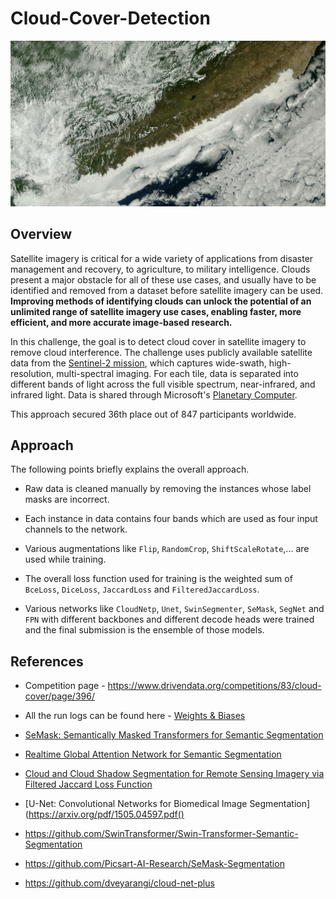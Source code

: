 # Cloud-Cover-Detection

![clout-cover-banner](assets/cloud-cover-banner.jpg)

## Overview

Satellite imagery is critical for a wide variety of applications from disaster management and recovery, to agriculture, to military intelligence. Clouds present a major obstacle for all of these use cases, and usually have to be identified and removed from a dataset before satellite imagery can be used. **Improving methods of identifying clouds can unlock the potential of an unlimited range of satellite imagery use cases, enabling faster, more efficient, and more accurate image-based research.**

In this challenge, the goal is to detect cloud cover in satellite imagery to remove cloud interference. The challenge uses publicly available satellite data from the [Sentinel-2 mission](https://sentinel.esa.int/web/sentinel/missions/sentinel-2), which captures wide-swath, high-resolution, multi-spectral imaging. For each tile, data is separated into different bands of light across the full visible spectrum, near-infrared, and infrared light. Data is shared through Microsoft's [Planetary Computer](https://planetarycomputer.microsoft.com/). 

This approach secured 36th place out of 847 participants worldwide.

## Approach

The following points briefly explains  the overall approach.

* Raw data is cleaned manually by removing the instances whose label masks are incorrect.

* Each instance in data contains four bands which are used as four input channels to the network.

* Various augmentations like `Flip`, `RandomCrop`, `ShiftScaleRotate`,... are used while training.

* The overall loss function used for training is the weighted sum of `BceLoss`, `DiceLoss`, `JaccardLoss` and `FilteredJaccardLoss`.

* Various networks like `CloudNetp`, `Unet`, `SwinSegmenter`, `SeMask`, `SegNet` and `FPN`  with different backbones and different decode heads were trained and the final submission is the ensemble of those models.

## References

* Competition page - https://www.drivendata.org/competitions/83/cloud-cover/page/396/

* All the run logs can be found here - [Weights & Biases](https://wandb.ai/vstark21/CCD)

* [SeMask: Semantically Masked Transformers for Semantic Segmentation](https://arxiv.org/pdf/2112.12782v1.pdf)

* [Realtime Global Attention Network for Semantic Segmentation](https://arxiv.org/pdf/2112.12939v1.pdf)

* [Cloud and Cloud Shadow Segmentation for Remote
  Sensing Imagery via Filtered Jaccard Loss Function](https://arxiv.org/pdf/2001.08768.pdf)

* [U-Net: Convolutional Networks for Biomedical
  Image Segmentation](https://arxiv.org/pdf/1505.04597.pdf()

* https://github.com/SwinTransformer/Swin-Transformer-Semantic-Segmentation

* https://github.com/Picsart-AI-Research/SeMask-Segmentation

* https://github.com/dveyarangi/cloud-net-plus
